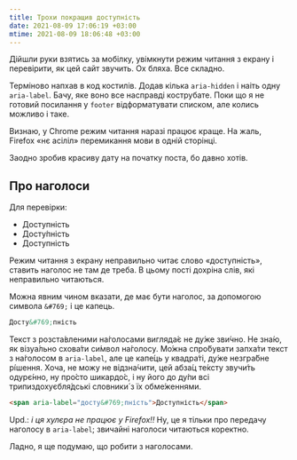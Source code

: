 ```yaml
---
title: Трохи покращив доступність
date: 2021-08-09 17:06:19 +03:00
mtime: 2021-08-09 18:06:48 +03:00
---
```


Дійшли руки взятись за мобілку, увімкнути режим читання з екрану і перевірити, як цей сайт звучить. Ох бляха. Все складно.

Терміново напхав в код костилів. Додав кілька `aria-hidden` і наіть одну `aria-label`. Бачу, яке воно все насправді кострубате. Поки що я не готовий посилання у `footer` відформатувати списком, але колись можливо і таке.

Визнаю, у Chrome режим читання наразі працює краще. На жаль, Firefox «нє асіліл» перемикання мови в одній сторінці.

Заодно зробив красиву дату на початку поста, бо давно хотів.


Про наголоси
------------

Для перевірки:

 - Доступність
 - Досту&#769;пність
 - <span aria-label="досту&#769;пність">Доступність</span>

Режим читання з екрану неправильно читає слово «доступність», ставить наголос не там де треба. В цьому пості дохріна слів, які неправильно читаються.

Можна явним чином вказати, де має бути наголос, за допомогою символа `&#769;` і це капець.

```html
Досту&#769;пність
```

Текст з розста&#769;вленими на&#769;голосами вигляда&#769;є не ду&#769;же зви&#769;чно. Не зна&#769;ю, як візуа&#769;льно схова&#769;ти си&#769;мвол на&#769;голосу. Мо&#769;жна спро&#769;бувати запха&#769;ти текст з на&#769;голосом в `aria-label`, але це капе&#769;ць у квадра&#769;ті, ду&#769;же незгра&#769;бне рі&#769;шення. Хоча, не можу не відзна&#769;чити, цей абза&#769;ц те&#769;ксту звучи&#769;ть одурє&#769;нно, ну про&#769;сто шикардо&#769;с, і ну його до ду&#769;пи всі трипиздохуєбля&#769;дські словники&#769; з їх обме&#769;женнями.

```html
<span aria-label="досту&#769;пність">Доступність</span>
```

<span lang="en" aria-label="update">Upd.:</span> _і ця хулєра не працює у Firefox!!_ Ну, це я тільки про передачу наголосу в `aria-label`; звичайні наголоси читаються коректно.

Ладно, я ще подумаю, що робити з наголосами.

